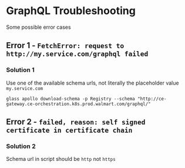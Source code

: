 # GraphQL Troubleshooting

Some possible error cases

## Error 1 - `FetchError: request to http://my.service.com/graphql failed` 

### Solution 1

Use one of the available schema urls, not literally the placeholder value `my.service.com`

```
glass apollo download-schema -p Registry --schema "http://ce-gateway.ce-orchestration.k8s.prod.walmart.com/graphql/"
```

## Error 2 - `failed, reason: self signed certificate in certificate chain`

### Solution 2

Schema url in script should be `http` not `https`
